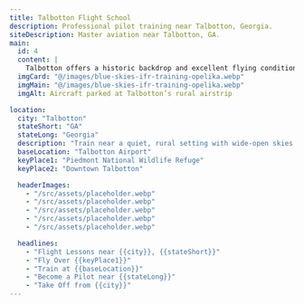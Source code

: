```yaml
---
title: Talbotton Flight School
description: Professional pilot training near Talbotton, Georgia.
siteDescription: Master aviation near Talbotton, GA.
main:
  id: 4
  content: |
    Talbotton offers a historic backdrop and excellent flying conditions for aspiring pilots.
  imgCard: "@/images/blue-skies-ifr-training-opelika.webp"
  imgMain: "@/images/blue-skies-ifr-training-opelika.webp"
  imgAlt: Aircraft parked at Talbotton’s rural airstrip

location:
  city: "Talbotton"
  stateShort: "GA"
  stateLong: "Georgia"
  description: "Train near a quiet, rural setting with wide-open skies."
  baseLocation: "Talbotton Airport"
  keyPlace1: "Piedmont National Wildlife Refuge"
  keyPlace2: "Downtown Talbotton"

  headerImages:
    - "/src/assets/placeholder.webp"
    - "/src/assets/placeholder.webp"
    - "/src/assets/placeholder.webp"
    - "/src/assets/placeholder.webp"
    - "/src/assets/placeholder.webp"

  headlines:
    - "Flight Lessons near {{city}}, {{stateShort}}"
    - "Fly Over {{keyPlace1}}"
    - "Train at {{baseLocation}}"
    - "Become a Pilot near {{stateLong}}"
    - "Take Off from {{city}}"
---
```


